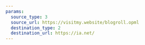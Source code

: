 ```yaml
---
params:
  source_type: 3
  source_url: https://visitmy.website/blogroll.opml
  destination_type: 2
  destination_url: https://ia.net/
---
```

